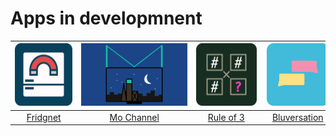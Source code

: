 # Apps in developmnent

| <a href="https://github.com/giovanischiar/fridgnet"><img src="https://github.com/giovanischiar/fridgnet/blob/main/readme-res/ic_launcher.svg" width="100" height="100"></a> | <a href="https://github.com/giovanischiar/mo-channel"><img src="https://github.com/giovanischiar/mo-channel/blob/main/readme-res/banner.png" width="177.78" height="100"></a> | <a href="https://github.com/giovanischiar/rule-of-three-wearos"><img src="https://github.com/giovanischiar/rule-of-three-wearos/blob/main/readme-res/ic_launcher.svg" width="100" height="100"></a> | <a href="https://github.com/giovanischiar/bluversation-ios"><img src="https://github.com/giovanischiar/bluversation-ios/blob/main/readme-res/ic_launcher.svg" width="100" height="100"></a> | <a href="https://github.com/giovanischiar/pokechart"><img src="https://github.com/giovanischiar/pokechart/blob/main/readme-res/ic_launcher.svg" width="100" height="100"></a> |
|:-:|:-:|:-:|:-:|:-:|
| &nbsp;&nbsp;&nbsp;&nbsp;&nbsp;<a href="https://github.com/giovanischiar/fridgnet">Fridgnet</a>&nbsp;&nbsp;&nbsp;&nbsp;&nbsp; | &nbsp;&nbsp;&nbsp;&nbsp;&nbsp;&nbsp;&nbsp;&nbsp;&nbsp;&nbsp;&nbsp;&nbsp;<a href="https://github.com/giovanischiar/mo-channel">Mo&nbsp;Channel</a>&nbsp;&nbsp;&nbsp;&nbsp;&nbsp;&nbsp;&nbsp;&nbsp;&nbsp;&nbsp;&nbsp;&nbsp; | &nbsp;&nbsp;&nbsp;&nbsp;&nbsp;<a href="https://github.com/giovanischiar/rule-of-three-wearos">Rule&nbsp;of&nbsp;3</a>&nbsp;&nbsp;&nbsp;&nbsp;&nbsp; | &nbsp;&nbsp;&nbsp;<a href="https://github.com/giovanischiar/bluversation-ios">Bluversation</a>&nbsp;&nbsp;&nbsp; | &nbsp;&nbsp;&nbsp;&nbsp;<a href="https://github.com/giovanischiar/pokechart">Pokechart</a>&nbsp;&nbsp;&nbsp;&nbsp; |

<!--
**giovanischiar/giovanischiar** is a ✨ _special_ ✨ repository because its `README.md` (this file) appears on your GitHub profile.

Here are some ideas to get you started:

- 🔭 I’m currently working on ...
- 🌱 I’m currently learning ...
- 👯 I’m looking to collaborate on ...
- 🤔 I’m looking for help with ...
- 💬 Ask me about ...
- 📫 How to reach me: ...
- 😄 Pronouns: ...
- ⚡ Fun fact: ...
-->

